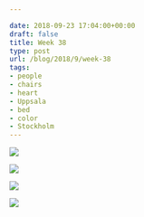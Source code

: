 ```yaml
---

date: 2018-09-23 17:04:00+00:00
draft: false
title: Week 38
type: post
url: /blog/2018/9/week-38
tags:
- people
- chairs
- heart
- Uppsala
- bed
- color
- Stockholm
---
```




  
   ![](/images/2018-09-23-20189week-38/image-asset.jpeg)

  

  
   ![](/images/2018-09-23-20189week-38/image-asset.jpeg)

  

  
   ![](/images/2018-09-23-20189week-38/image-asset.jpeg)

  

  
   ![](/images/2018-09-23-20189week-38/image-asset.jpeg)

  



